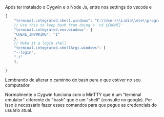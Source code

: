 Após ter instalado o Cygwin e o Node Js, entre nos settings do vscode e 

```javascript
{
    "terminal.integrated.shell.windows": "C:\\Users\\Lidio\\dev\\programs\\cygwin\\bin\\bash.exe",
    // Use this to keep bash from doing a 'cd ${HOME}'
    "terminal.integrated.env.windows": {
    "CHERE_INVOKING": "1"
    },
    // Make it a login shell
    "terminal.integrated.shellArgs.windows": [
    "--login",
    "-i"
    ],

}
```

Lembrando de alterar o caminho do bash para o que estiver no seu computador.

Normalmente o Cygwin funciona com o MinTTY que é um "terminal emulator" diferente do "bash" que é um "shell" (consulte no google). Por isso é necessário fazer esses comandos para que pegue as credenciais do usuário atual.